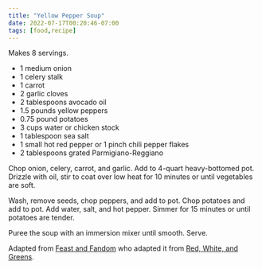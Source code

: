```yaml
---
title: "Yellow Pepper Soup"
date: 2022-07-17T00:20:46-07:00
tags: [food,recipe]
---
```

Makes 8 servings.

* 1 medium onion
* 1 celery stalk
* 1 carrot
* 2 garlic cloves
* 2 tablespoons avocado oil
* 1.5 pounds yellow peppers
* 0.75 pound potatoes
* 3 cups water or chicken stock
* 1 tablespoon sea salt
* 1 small hot red pepper or 1 pinch chili pepper flakes
* 2 tablespoons grated Parmigiano-Reggiano

Chop onion, celery, carrot, and garlic.
Add to 4-quart heavy-bottomed pot.
Drizzle with oil, stir to coat over low heat for 10
minutes or until vegetables are soft.

Wash, remove seeds, chop peppers, and add to pot.
Chop potatoes and add to pot.
Add water, salt, and hot pepper.
Simmer for 15 minutes or until potatoes are tender.

Puree the soup with an immersion mixer until smooth.
Serve.

Adapted from [Feast and Fandom][1] who adapted it from [Red, White, and Greens][2].

[1]: https://feastandfandom.net/47-fabios-yellow-pepper-soup-from-red-white-and-greens/
[2]: https://www.amazon.com/Red-White-Greens-Italian-Vegetables/dp/0060183667/
